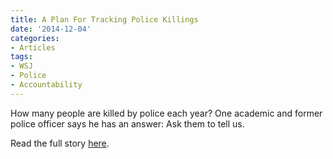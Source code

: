 ```yaml
---
title: A Plan For Tracking Police Killings
date: '2014-12-04'
categories:
- Articles
tags:
- WSJ
- Police
- Accountability
---
```

How many people are killed by police each year? One academic and former police officer says he has an answer: Ask them to tell us.

Read the full story [here](http://blogs.wsj.com/law/2014/12/04/a-plan-for-tracking-police-shootings/).
